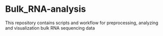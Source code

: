 # Bulk_RNA-analysis
This repository contains scripts and workflow for preprocessing, analyzing and visualization bulk RNA sequencing data
